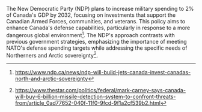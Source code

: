 The New Democratic Party (NDP) plans to increase military spending to 2% of Canada's GDP by 2032, focusing on investments that support the Canadian Armed Forces, communities, and veterans. This policy aims to enhance Canada's defense capabilities, particularly in response to a more dangerous global environment[^1]. The NDP's approach contrasts with previous government strategies, emphasizing the importance of meeting NATO's defense spending targets while addressing the specific needs of Northerners and Arctic sovereignty[^2].

[^1]: https://www.ndp.ca/news/ndp-will-build-jets-canada-invest-canadas-north-and-arctic-sovereignty  
[^2]: https://www.thestar.com/politics/federal/mark-carney-says-canada-will-buy-6-billion-missile-detection-system-to-confront-threats-from/article_0ad77652-040f-11f0-9fcd-9f1a2cf539b2.html

